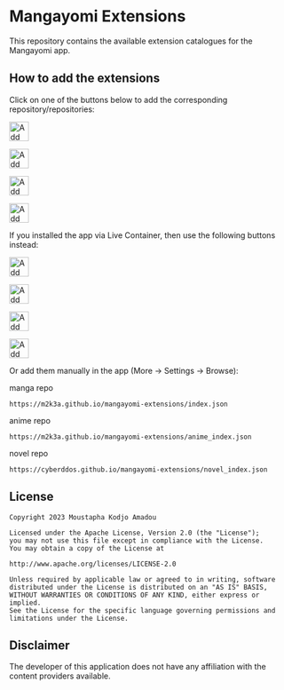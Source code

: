 # Mangayomi Extensions

This repository contains the available extension catalogues for the Mangayomi app.

## How to add the extensions

Click on one of the buttons below to add the corresponding repository/repositories:

<a href="https://intradeus.github.io/http-protocol-redirector?r=mangayomi://add-repo?repo_name=mangayomi-extensions%26repo_url=https://github.com/m2k3a/mangayomi-extensions%26manga_url=https://m2k3a.github.io/mangayomi-extensions/index.json%26anime_url=https://m2k3a.github.io/mangayomi-extensions/anime_index.json%26novel_url=https://m2k3a.github.io/mangayomi-extensions/novel_index.json"><img alt="Add all repositories" src="images/add-all-repositories.png" height="35"></a>

<a href="https://intradeus.github.io/http-protocol-redirector?r=mangayomi://add-repo?repo_name=mangayomi-extensions%26repo_url=https://github.com/m2k3a/mangayomi-extensions%26manga_url=https://m2k3a.github.io/mangayomi-extensions/index.json"><img alt="Add manga repository" src="images/add-manga-repository.png" height="35"></a>

<a href="https://intradeus.github.io/http-protocol-redirector?r=mangayomi://add-repo?repo_name=mangayomi-extensions%26repo_url=https://github.com/m2k3a/mangayomi-extensions%26anime_url=https://m2k3a.github.io/mangayomi-extensions/anime_index.json"><img alt="Add anime repository" src="images/add-anime-repository.png" height="35"></a>

<a href="https://intradeus.github.io/http-protocol-redirector?r=mangayomi://add-repo?repo_name=mangayomi-extensions%26repo_url=https://github.com/CyberDDOS/mangayomi-extensions%26novel_url=https://cyberddos.github.io/mangayomi-extensions/novel_index.json"><img alt="Add novel repository" src="images/add-novel-repository.png" height="35"></a>

If you installed the app via Live Container, then use the following buttons instead:

<a href="https://intradeus.github.io/http-protocol-redirector?r=livecontainer://open-url?url=bWFuZ2F5b21pOi8vYWRkLXJlcG8/cmVwb19uYW1lPW1hbmdheW9taS1leHRlbnNpb25zJnJlcG9fdXJsPWh0dHBzOi8vZ2l0aHViLmNvbS9rb2Rqb2RldmYvbWFuZ2F5b21pLWV4dGVuc2lvbnMmbWFuZ2FfdXJsPWh0dHBzOi8va29kam9kZXZmLmdpdGh1Yi5pby9tYW5nYXlvbWktZXh0ZW5zaW9ucy9pbmRleC5qc29uJmFuaW1lX3VybD1odHRwczovL2tvZGpvZGV2Zi5naXRodWIuaW8vbWFuZ2F5b21pLWV4dGVuc2lvbnMvYW5pbWVfaW5kZXguanNvbiZub3ZlbF91cmw9aHR0cHM6Ly9rb2Rqb2RldmYuZ2l0aHViLmlvL21hbmdheW9taS1leHRlbnNpb25zL25vdmVsX2luZGV4Lmpzb24="><img alt="Add all repositories" src="images/add-all-repositories-livecontainer.png" height="35"></a>

<a href="https://intradeus.github.io/http-protocol-redirector?r=livecontainer://open-url?url=bWFuZ2F5b21pOi8vYWRkLXJlcG8/cmVwb19uYW1lPW1hbmdheW9taS1leHRlbnNpb25zJnJlcG9fdXJsPWh0dHBzOi8vZ2l0aHViLmNvbS9rb2Rqb2RldmYvbWFuZ2F5b21pLWV4dGVuc2lvbnMmbWFuZ2FfdXJsPWh0dHBzOi8va29kam9kZXZmLmdpdGh1Yi5pby9tYW5nYXlvbWktZXh0ZW5zaW9ucy9pbmRleC5qc29u"><img alt="Add manga repository" src="images/add-manga-repository-livecontainer.png" height="35"></a>

<a href="https://intradeus.github.io/http-protocol-redirector?r=livecontainer://open-url?url=bWFuZ2F5b21pOi8vYWRkLXJlcG8/cmVwb19uYW1lPW1hbmdheW9taS1leHRlbnNpb25zJnJlcG9fdXJsPWh0dHBzOi8vZ2l0aHViLmNvbS9rb2Rqb2RldmYvbWFuZ2F5b21pLWV4dGVuc2lvbnMmYW5pbWVfdXJsPWh0dHBzOi8va29kam9kZXZmLmdpdGh1Yi5pby9tYW5nYXlvbWktZXh0ZW5zaW9ucy9hbmltZV9pbmRleC5qc29u"><img alt="Add anime repository" src="images/add-anime-repository-livecontainer.png" height="35"></a>

<a href="https://intradeus.github.io/http-protocol-redirector?r=livecontainer://open-url?url=bWFuZ2F5b21pOi8vYWRkLXJlcG8/cmVwb19uYW1lPW1hbmdheW9taS1leHRlbnNpb25zJnJlcG9fdXJsPWh0dHBzOi8vZ2l0aHViLmNvbS9rb2Rqb2RldmYvbWFuZ2F5b21pLWV4dGVuc2lvbnMmbm92ZWxfdXJsPWh0dHBzOi8va29kam9kZXZmLmdpdGh1Yi5pby9tYW5nYXlvbWktZXh0ZW5zaW9ucy9ub3ZlbF9pbmRleC5qc29u"><img alt="Add novel repository" src="images/add-novel-repository-livecontainer.png" height="35"></a>

Or add them manually in the app (More -> Settings -> Browse):

manga repo
```
https://m2k3a.github.io/mangayomi-extensions/index.json
```

anime repo 
```
https://m2k3a.github.io/mangayomi-extensions/anime_index.json
```

novel repo 
```
https://cyberddos.github.io/mangayomi-extensions/novel_index.json
```


## License

    Copyright 2023 Moustapha Kodjo Amadou

    Licensed under the Apache License, Version 2.0 (the "License");
    you may not use this file except in compliance with the License.
    You may obtain a copy of the License at

    http://www.apache.org/licenses/LICENSE-2.0

    Unless required by applicable law or agreed to in writing, software
    distributed under the License is distributed on an "AS IS" BASIS,
    WITHOUT WARRANTIES OR CONDITIONS OF ANY KIND, either express or implied.
    See the License for the specific language governing permissions and
    limitations under the License.



## Disclaimer

The developer of this application does not have any affiliation with the content providers available.
